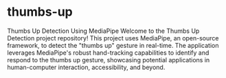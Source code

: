 # thumbs-up
Thumbs Up Detection Using MediaPipe
Welcome to the Thumbs Up Detection project repository! This project uses MediaPipe, an open-source framework, to detect the "thumbs up" gesture in real-time. The application leverages MediaPipe's robust hand-tracking capabilities to identify and respond to the thumbs up gesture, showcasing potential applications in human-computer interaction, accessibility, and beyond.

